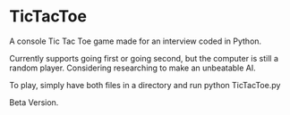 # TicTacToe
A console Tic Tac Toe game made for an interview coded in Python.

Currently supports going first or going second, but the computer is still a random player.
Considering researching to make an unbeatable AI.

To play, simply have both files in a directory and run 
python TicTacToe.py

Beta  Version.
